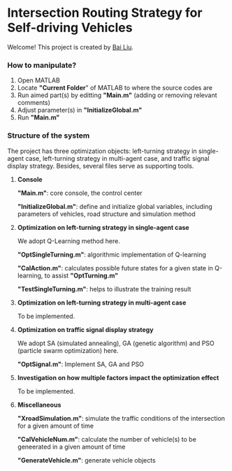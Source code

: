 # Intersection Routing Strategy for Self-driving Vehicles

Welcome! This project is created by [Bai Liu](http://bailiu.me).

### How to manipulate?
1. Open MATLAB
2. Locate **"Current Folder**" of MATLAB to where the source codes are
3. Run aimed part(s) by editting **"Main.m"** (adding or removing relevant comments)
4. Adjust parameter(s) in **"InitializeGlobal.m"**
5. Run **"Main.m"**

### Structure of the system
The project has three optimization objects: left-turning strategy in single-agent case, left-turning strategy in multi-agent case, and traffic signal display strategy. Besides, several files serve as supporting tools.

1. **Console**

	**"Main.m"**: core console, the control center

	**"InitializeGlobal.m"**: define and initialize global variables, including parameters of vehicles, road structure and simulation method

2. **Optimization on left-turning strategy in single-agent case**

	We adopt Q-Learning method here.

	**"OptSingleTurning.m"**: algorithmic implementation of Q-learning

	**"CalAction.m"**: calculates possible future states for a given state in Q-learning, to assist **"OptTurning.m"**

	**"TestSingleTurning.m"**: helps to illustrate the training result

3. **Optimization on left-turning strategy in multi-agent case**

	To be implemented.

4. **Optimization on traffic signal display strategy**

	We adopt SA (simulated annealing), GA (genetic algorithm) and PSO (particle swarm optimization) here.

	**"OptSignal.m"**: Implement SA, GA and PSO

5. **Investigation on how multiple factors impact the optimization effect**

	To be implemented.

6. **Miscellaneous**

	**"XroadSimulation.m"**: simulate the traffic conditions of the intersection for a given amount of time

	**"CalVehicleNum.m"**: calculate the number of vehicle(s) to be geneerated in a given amount of time
	
	**"GenerateVehicle.m"**: generate vehicle objects





